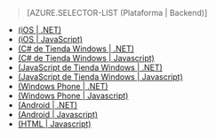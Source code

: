 > [AZURE.SELECTOR-LIST (Plataforma | Backend)]
- [(iOS | .NET)](/es-es/documentation/articles/mobile-services-dotnet-backend-ios-call-custom-api/)
- [(iOS | JavaScript)](/es-es/documentation/articles/mobile-services-ios-call-custom-api/)
- [(C# de Tienda Windows | .NET)](/es-es/documentation/articles/mobile-services-dotnet-backend-windows-store-dotnet-call-custom-api/)
- [(C# de Tienda Windows | Javascript)](/es-es/documentation/articles/mobile-services-windows-store-dotnet-call-custom-api/)
- [(JavaScript de Tienda Windows | .NET)](/es-es/documentation/articles/mobile-services-dotnet-backend-windows-store-javascript-call-custom-api/)
- [(JavaScript de Tienda Windows | Javascript)](/es-es/documentation/articles/mobile-services-windows-store-javascript-call-custom-api/)
- [(Windows Phone | .NET)](/es-es/documentation/articles/mobile-services-dotnet-backend-windows-phone-call-custom-api/)
- [(Windows Phone | Javascript)](/es-es/documentation/articles/mobile-services-windows-phone-call-custom-api/)
- [(Android | .NET)](/es-es/documentation/articles/mobile-services-dotnet-backend-android-call-custom-api/)
- [(Android | Javascript)](/es-es/documentation/articles/mobile-services-android-call-custom-api/)
- [(HTML | Javascript)](/es-es/documentation/articles/mobile-services-html-call-custom-api/)



<!--HONumber=42-->
